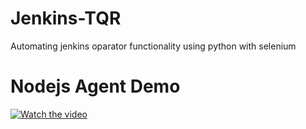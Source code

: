 # Jenkins-TQR
Automating jenkins oparator functionality using python with selenium

# Nodejs Agent Demo
[![Watch the video](https://i.imgur.com/vKb2F1B.png)](https://youtu.be/t64SESjGBpo)
